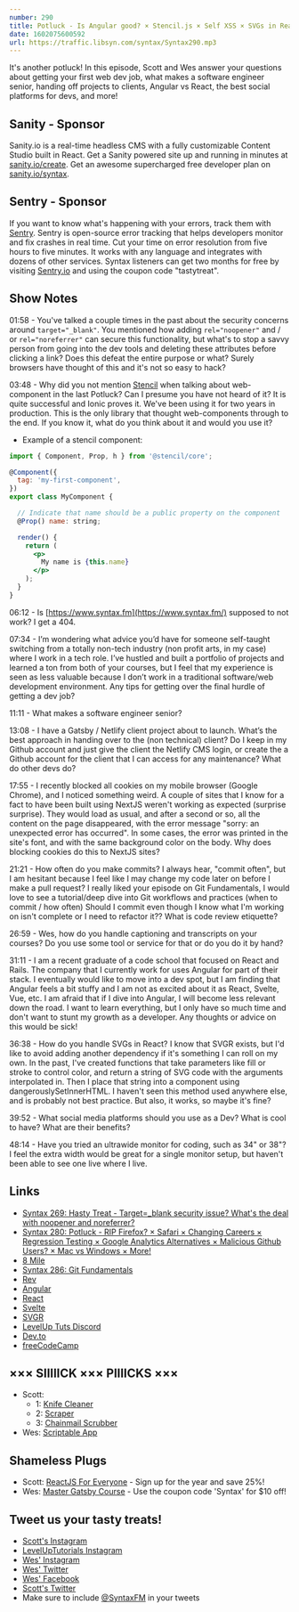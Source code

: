 ```yaml
---
number: 290
title: Potluck - Is Angular good? × Stencil.js × Self XSS × SVGs in React × Social Platforms for Devs × Project Handoff × Cleaning Knives × More!
date: 1602075600592
url: https://traffic.libsyn.com/syntax/Syntax290.mp3
---
```


It's another potluck! In this episode, Scott and Wes answer your questions about getting your first web dev job, what makes a software engineer senior, handing off projects to clients, Angular vs React, the best social platforms for devs, and more!

## Sanity - Sponsor
Sanity.io is a real-time headless CMS with a fully customizable Content Studio built in React. Get a Sanity powered site up and running in minutes at [sanity.io/create](https://www.sanity.io/create). Get an awesome supercharged free developer plan on [sanity.io/syntax](https://www.sanity.io/syntax).

## Sentry - Sponsor
If you want to know what's happening with your errors, track them with [Sentry](https://sentry.io/). Sentry is open-source error tracking that helps developers monitor and fix crashes in real time. Cut your time on error resolution from five hours to five minutes. It works with any language and integrates with dozens of other services. Syntax listeners can get two months for free by visiting [Sentry.io](https://sentry.io/) and using the coupon code "tastytreat".

## Show Notes

01:58 - You've talked a couple times in the past about the security concerns around `target="_blank"`. You mentioned how adding `rel="noopener"` and / or `rel="noreferrer"` can secure this functionality, but what's to stop a savvy person from going into the dev tools and deleting these attributes before clicking a link? Does this defeat the entire purpose or what? Surely browsers have thought of this and it's not so easy to hack?

03:48 - Why did you not mention [Stencil](https://stenciljs.com/) when talking about web-component in the last Potluck? Can I presume you have not heard of it? It is quite successful and Ionic proves it. We've been using it for two years in production. This is the only library that thought web-components through to the end. If you know it, what do you think about it and would you use it?

* Example of a stencil component:

```jsx
import { Component, Prop, h } from '@stencil/core';

@Component({
  tag: 'my-first-component',
})
export class MyComponent {

  // Indicate that name should be a public property on the component
  @Prop() name: string;

  render() {
    return (
      <p>
        My name is {this.name}
      </p>
    );
  }
}
```

06:12 - Is [https://www.syntax.fm](https://www.syntax.fm/) supposed to not work? I get a 404.

07:34 - I’m wondering what advice you’d have for someone self-taught switching from a totally non-tech industry (non profit arts, in my case) where I work in a tech role. I’ve hustled and built a portfolio of projects and learned a ton from both of your courses, but I feel that my experience is seen as less valuable because I don’t work in a traditional software/web development environment. Any tips for getting over the final hurdle of getting a dev job?

11:11 - What makes a software engineer senior?

13:08 - I have a Gatsby / Netlify client project about to launch. What’s the best approach in handing over to the (non technical) client? Do I keep in my Github account and just give the client the Netlify CMS login, or create the a Github account for the client that I can access for any maintenance? What do other devs do?

17:55 - I recently blocked all cookies on my mobile browser (Google Chrome), and I noticed something weird. A couple of sites that I know for a fact to have been built using NextJS weren't working as expected (surprise surprise). They would load as usual, and after a second or so, all the content on the page disappeared, with the error message "sorry: an unexpected error has occurred". In some cases, the error was printed in the site's font, and with the same background color on the body. Why does blocking cookies do this to NextJS sites?

21:21 - How often do you make commits? I always hear, "commit often", but I am hesitant because I feel like I may change my code later on before I make a pull request? I really liked your episode on Git Fundamentals, I would love to see a tutorial/deep dive into Git workflows and practices (when to commit / how often) Should I commit even though I know what I'm working on isn't complete or I need to refactor it?? What is code review etiquette?

26:59 - Wes, how do you handle captioning and transcripts on your courses? Do you use some tool or service for that or do you do it by hand?	

31:11 - I am a recent graduate of a code school that focused on React and Rails. The company that I currently work for uses Angular for part of their stack. I eventually would like to move into a dev spot, but I am finding that Angular feels a bit stuffy and I am not as excited about it as React, Svelte, Vue, etc. I am afraid that if I dive into Angular, I will become less relevant down the road. I want to learn everything, but I only have so much time and don't want to stunt my growth as a developer. Any thoughts or advice on this would be sick!

36:38 - How do you handle SVGs in React? I know that SVGR exists, but I'd like to avoid adding another dependency if it's something I can roll on my own. In the past, I've created functions that take parameters like fill or stroke to control color, and return a string of SVG code with the arguments interpolated in. Then I place that string into a component using dangerouslySetInnerHTML. I haven't seen this method used anywhere else, and is probably not best practice. But also, it works, so maybe it's fine?

39:52 - What social media platforms should you use as a Dev? What is cool to have? What are their benefits?

48:14 - Have you tried an ultrawide monitor for coding, such as 34" or 38"? I feel the extra width would be great for a single monitor setup, but haven't been able to see one live where I live.

## Links
* [Syntax 269: Hasty Treat - Target=_blank security issue? What's the deal with noopener and noreferrer?](https://syntax.fm/show/269/hasty-treat-target-_blank-security-issue-what-s-the-deal-with-noopener-and-noreferrer)
* [Syntax 280: Potluck - RIP Firefox? × Safari × Changing Careers × Regression Testing × Google Analytics Alternatives × Malicious Github Users? × Mac vs Windows × More!](https://syntax.fm/show/280/potluck-rip-firefox-safari-changing-careers-regression-testing-google-analytics-alternatives-malicious-github-users-mac-vs-windows-more)
* [8 Mile](https://www.imdb.com/title/tt0298203/)
* [Syntax 286: Git Fundamentals](https://syntax.fm/show/286/git-fundamentals)
* [Rev](https://www.rev.com/)
* [Angular](https://angularjs.org/)
* [React](https://reactjs.org/)
* [Svelte](https://svelte.dev/)
* [SVGR](https://react-svgr.com/)
* [LevelUp Tuts Discord](https://discord.gg/ccMC6kB)
* [Dev.to](https://dev.to/)
* [freeCodeCamp](https://www.freecodecamp.org/)

## ××× SIIIIICK ××× PIIIICKS ×××
* Scott:
  * 1: [Knife Cleaner](https://amzn.to/3cFraY8)
  * 2: [Scraper](https://amzn.to/336AvVA)
  * 3: [Chainmail Scrubber](https://amzn.to/3mZtfCY)
* Wes: [Scriptable App](https://scriptable.app/)

## Shameless Plugs
* Scott: [ReactJS For Everyone](https://www.leveluptutorials.com/pro) - Sign up for the year and save 25%!
* Wes: [Master Gatsby Course](https://mastergatsby.com/) - Use the coupon code 'Syntax' for $10 off!

## Tweet us your tasty treats!
* [Scott's Instagram](https://www.instagram.com/stolinski/)
* [LevelUpTutorials Instagram](https://www.instagram.com/LevelUpTutorials/)
* [Wes' Instagram](https://www.instagram.com/wesbos/)
* [Wes' Twitter](https://twitter.com/wesbos)
* [Wes' Facebook](https://www.facebook.com/wesbos.developer)
* [Scott's Twitter](https://twitter.com/stolinski)
* Make sure to include [@SyntaxFM](https://twitter.com/SyntaxFM) in your tweets